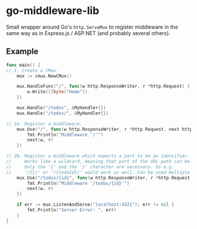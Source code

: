# go-middleware-lib

Small wrapper around Go's `http.ServeMux` to register middleware in the same way as in Express.js / ASP.NET (and probably several others).

## Example

```go
func main() {
// 1. Create a CMux.
	mux := cmux.NewCMux()

	mux.HandleFunc("/", func(w http.ResponseWriter, r *http.Request) {
		w.Write([]byte("Home"))
	})

	mux.Handle("/todos", &MyHandler{})
	mux.Handle("/todos/", &MyHandler{})

// 2a. Register a middleware.
	mux.Use("/", func(w http.ResponseWriter, r *http.Request, next http.HandlerFunc) {
		fmt.Println("Middleware '/'")
		next(w, r)
	})

// 2b. Register a middleware which expects a part to be an identifier.
//     Works like a wildcard, meaning that part of the URL path can be anything.
//     Only the '{' and the '}' character are necessary. So e.g.
//     '/{}/' or '/{todoId}/' would work as well. Can be used multiple times.
	mux.Use("/todos/{id}", func(w http.ResponseWriter, r *http.Request, next http.HandlerFunc) {
		fmt.Println("Middleware '/todos/{id}'")
		next(w, r)
	})

	if err := mux.ListenAndServe("localhost:4321"); err != nil {
		fmt.Println("Server Error: ", err)
	}
}
```
